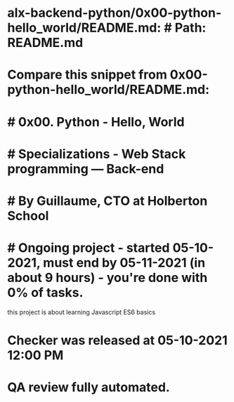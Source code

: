 # alx-backend-python/0x00-python-hello_world/README.md: # Path: README.md
# Compare this snippet from 0x00-python-hello_world/README.md:
# # 0x00. Python - Hello, World
# # Specializations - Web Stack programming ― Back-end
# # By Guillaume, CTO at Holberton School
# # Ongoing project - started 05-10-2021, must end by 05-11-2021 (in about 9 hours) - you're done with 0% of tasks.
this project is about learning Javascript ES6 basics
# Checker was released at 05-10-2021 12:00 PM
# QA review fully automated.

